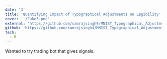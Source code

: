 ```yaml
---
date: '3'
title: 'Quantifying Impact of Typographical Adjustments on Legibility'
cover: './Fake3.png'
external: 'https://github.com/samrajsingh4/MNIST_Typographical_Adjustments/blob/master/Final%20Report.pdf'
github: 'https://github.com/samrajsingh4/MNIST_Typographical_Adjustments/tree/master'
tech:
  - R
---
```


Wanted to try trading bot that gives signals.
